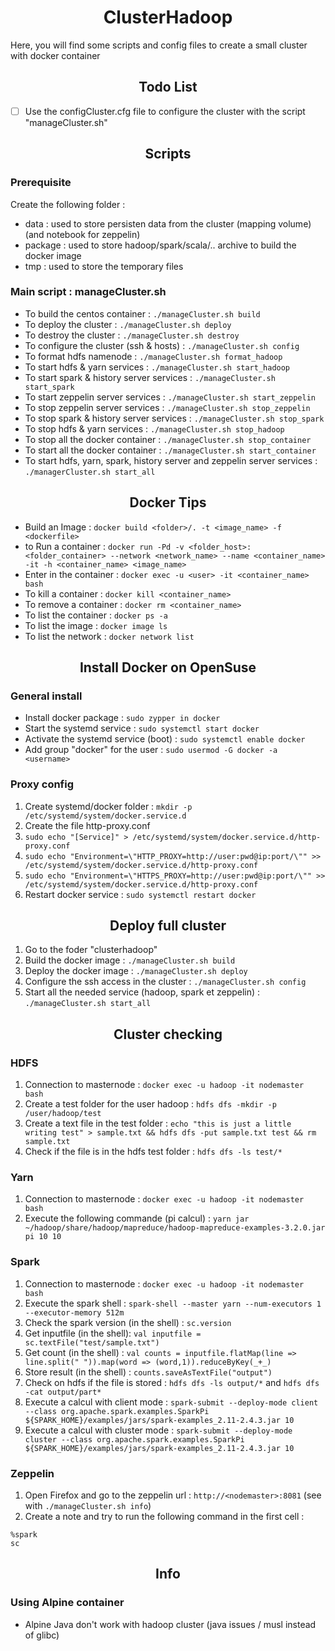 <h1 align="center">ClusterHadoop</h1>

Here, you will find some scripts and config files to create a small cluster with docker container

<h2 align="center">Todo List</h2>

- [ ] Use the configCluster.cfg file to configure the cluster with the script "manageCluster.sh"

<h2 align="center">Scripts</h2>

### Prerequisite

Create the following folder :
- data : used to store persisten data from the cluster (mapping volume) (and notebook for zeppelin)
- package : used to store hadoop/spark/scala/.. archive to build the docker image
- tmp : used to store the temporary files


### Main script : manageCluster.sh

- To build the centos container : `./manageCluster.sh build`
- To deploy the cluster : `./manageCluster.sh deploy`
- To destroy the cluster : `./manageCluster.sh destroy`
- To configure the cluster (ssh & hosts) : `./manageCluster.sh config`
- To format hdfs namenode : `./manageCluster.sh format_hadoop`
- To start hdfs & yarn services : `./manageCluster.sh start_hadoop`
- To start spark & history server services : `./manageCluster.sh start_spark`
- To start zeppelin server services : `./manageCluster.sh start_zeppelin`
- To stop zeppelin server services : `./manageCluster.sh stop_zeppelin`
- To stop spark & history server services : `./manageCluster.sh stop_spark`
- To stop hdfs & yarn services : `./manageCluster.sh stop_hadoop`
- To stop all the docker container : `./manageCluster.sh stop_container`
- To start all the docker container : `./manageCluster.sh start_container`
- To start hdfs, yarn, spark, history server and zeppelin server services : `./managerCluster.sh start_all`


<h2 align="center">Docker Tips</h2>

- Build an Image : `docker build <folder>/. -t <image_name> -f <dockerfile>`
- to Run a container : `docker run -Pd -v <folder_host>:<folder_container> --network <network_name> --name <container_name> -it -h <container_name> <image_name>`
- Enter in the container : `docker exec -u <user> -it <container_name> bash`
- To kill a container : `docker kill <container_name>`
- To remove a container : `docker rm <container_name>`
- To list the container : `docker ps -a`
- To list the image : `docker image ls`
- To list the network : `docker network list`


<h2 align="center">Install Docker on OpenSuse</h2>

### General install
- Install docker package : `sudo zypper in docker`
- Start the systemd service : `sudo systemctl start docker`
- Activate the systemd service (boot) : `sudo systemctl enable docker`
- Add group "docker" for the user : `sudo usermod -G docker -a <username>`

### Proxy config
 1. Create systemd/docker folder : `mkdir -p /etc/systemd/system/docker.service.d`
 2. Create the file http-proxy.conf
   1. `sudo echo "[Service]" > /etc/systemd/system/docker.service.d/http-proxy.conf`
   2. `sudo echo "Environment=\"HTTP_PROXY=http://user:pwd@ip:port/\"" >> /etc/systemd/system/docker.service.d/http-proxy.conf`
   3. `sudo echo "Environment=\"HTTPS_PROXY=http://user:pwd@ip:port/\"" >> /etc/systemd/system/docker.service.d/http-proxy.conf`
 3. Restart docker service : `sudo systemctl restart docker`


<h2 align="center">Deploy full cluster</h2>

 1. Go to the foder "clusterhadoop"
 2. Build the docker image : `./manageCluster.sh build`
 3. Deploy the docker image : `./manageCluster.sh deploy`
 4. Configure the ssh access in the cluster : `./manageCluster.sh config`
 5. Start all the needed service (hadoop, spark et zeppelin) : `./manageCluster.sh start_all`


<h2 align="center">Cluster checking</h2>

### HDFS
 1. Connection to masternode : `docker exec -u hadoop -it nodemaster bash`
 2. Create a test folder for the user hadoop : `hdfs dfs -mkdir -p /user/hadoop/test`
 3. Create a text file in the test folder : `echo "this is just a little writing test" > sample.txt && hdfs dfs -put sample.txt test && rm sample.txt`
 4. Check if the file is in the hdfs test folder : `hdfs dfs -ls test/*`

### Yarn
 1. Connection to masternode : `docker exec -u hadoop -it nodemaster bash`
 2. Execute the following commande (pi calcul) : `yarn jar ~/hadoop/share/hadoop/mapreduce/hadoop-mapreduce-examples-3.2.0.jar pi 10 10`

### Spark
 1. Connection to masternode : `docker exec -u hadoop -it nodemaster bash`
 2. Execute the spark shell : `spark-shell --master yarn --num-executors 1 --executor-memory 512m`
 3. Check the spark version (in the shell) : `sc.version`
 4. Get inputfile (in the shell): `val inputfile = sc.textFile("test/sample.txt")`
 5. Get count (in the shell) : `val counts = inputfile.flatMap(line => line.split(" ")).map(word => (word,1)).reduceByKey(_+_)`
 6. Store result (in the shell) : `counts.saveAsTextFile("output")`
 7. Check on hdfs if the file is stored : `hdfs dfs -ls output/*` and `hdfs dfs -cat output/part*`
 8. Execute a calcul with client mode : `spark-submit --deploy-mode client --class org.apache.spark.examples.SparkPi ${SPARK_HOME}/examples/jars/spark-examples_2.11-2.4.3.jar 10`
 9. Execute a calcul with cluster mode : `spark-submit --deploy-mode cluster --class org.apache.spark.examples.SparkPi ${SPARK_HOME}/examples/jars/spark-examples_2.11-2.4.3.jar 10`

### Zeppelin
 1. Open Firefox and go to the zeppelin url : `http://<nodemaster>:8081` (see with `./manageCluster.sh info`)
 2. Create a note and try to run the following command in the first cell : 
```
%spark
sc
```


<h2 align="center">Info</h2>

### Using Alpine container

- Alpine Java don't work with hadoop cluster (java issues / musl instead of glibc)




